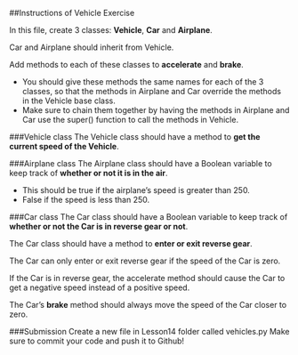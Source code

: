##Instructions of Vehicle Exercise

In this file, create 3 classes: **Vehicle**, **Car** and **Airplane**. 

Car and Airplane should inherit from Vehicle.

Add methods to each of these classes to **accelerate** and **brake**. 
* You should give these methods the same names for each of the 3 classes, so that the methods in Airplane and Car override the methods in the Vehicle base class. 
* Make sure to chain them together by having the methods in Airplane and Car use the super() function to call the methods in Vehicle.

###Vehicle class
The Vehicle class should have a method to **get the current speed of the Vehicle**.

###Airplane class
The Airplane class should have a Boolean variable to keep track of **whether or not it is in the air**. 
* This should be true if the airplane’s speed is greater than 250. 
* False if the speed is less than 250.

###Car class
The Car class should have a Boolean variable to keep track of **whether or not the Car is in reverse gear or not**. 

The Car class should have a method to **enter or exit reverse gear**. 

The Car can only enter or exit reverse gear if the speed of the Car is zero.

If the Car is in reverse gear, the accelerate method should cause the Car to get a negative speed instead of a positive speed. 

The Car’s **brake** method should always move the speed of the Car closer to zero.

###Submission
Create a new file in Lesson14 folder called vehicles.py
Make sure to commit your code and push it to Github!